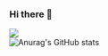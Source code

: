 ### Hi there 👋
![](https://komarev.com/ghpvc/?username=bumandpunk&color=ff69b4)<br>
![Anurag's GitHub stats](https://github-readme-stats.vercel.app/api?username=bumandpunk&show_icons=true&theme=radical&count_private=true)

